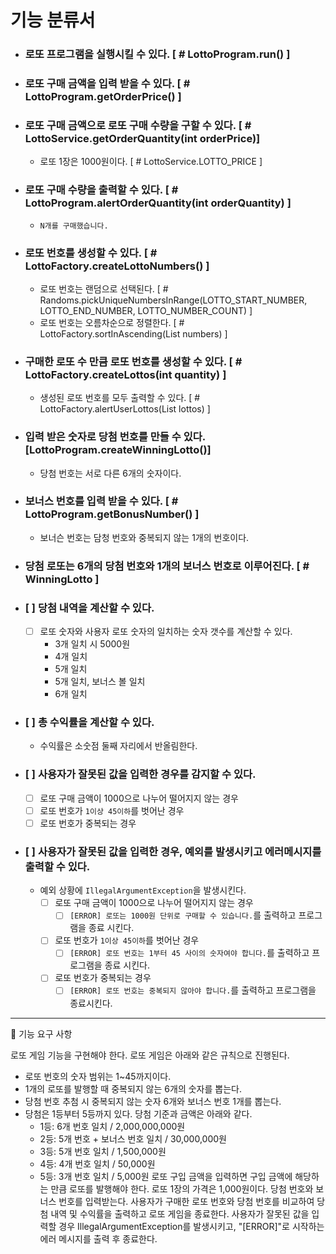 # 기능 분류서
- ### 로또 프로그램을 실행시킬 수 있다. [ # LottoProgram.run() ]
- ### 로또 구매 금액을 입력 받을 수 있다. [ # LottoProgram.getOrderPrice() ]
- ### 로또 구매 금액으로 로또 구매 수량을 구할 수 있다. [ # LottoService.getOrderQuantity(int orderPrice)]
  - 로또 1장은 1000원이다. [ # LottoService.LOTTO_PRICE ]
- ### 로또 구매 수량을 출력할 수 있다. [ # LottoProgram.alertOrderQuantity(int orderQuantity) ]
  - `N개를 구매했습니다.` 
- ### 로또 번호를 생성할 수 있다. [ # LottoFactory.createLottoNumbers() ]
  - 로또 번호는 랜덤으로 선택된다. [ # Randoms.pickUniqueNumbersInRange(LOTTO_START_NUMBER, LOTTO_END_NUMBER, LOTTO_NUMBER_COUNT) ]
  - 로또 번호는 오름차순으로 정렬한다. [ # LottoFactory.sortInAscending(List<Integer> numbers) ]
- ### 구매한 로또 수 만큼 로또 번호를 생성할 수 있다. [ # LottoFactory.createLottos(int quantity) ]
  - 생성된 로또 번호를 모두 출력할 수 있다. [ # LottoFactory.alertUserLottos(List<Lotto> lottos) ]
- ### 입력 받은 숫자로 당첨 번호를 만들 수 있다. [LottoProgram.createWinningLotto()]
  - 당첨 번호는 서로 다른 6개의 숫자이다.
- ### 보너스 번호를 입력 받을 수 있다. [ # LottoProgram.getBonusNumber() ]
  - 보너슨 번호는 담청 번호와 중복되지 않는 1개의 번호이다.
- ### 당첨 로또는 6개의 당첨 번호와 1개의 보너스 번호로 이루어진다. [ # WinningLotto ]
- ### [  ] 당첨 내역을 계산할 수 있다.
  - [  ] 로또 숫자와 사용자 로또 숫자의 일치하는 숫자 갯수를 계산할 수 있다. 
    - 3개 일치 시 5000원
    - 4개 일치
    - 5개 일치
    - 5개 일치, 보너스 볼 일치
    - 6개 일치
- ### [  ] 총 수익률을 계산할 수 있다.
  - 수익률은 소숫점 둘째 자리에서 반올림한다.

- ### [  ] 사용자가 잘못된 값을 입력한 경우를 감지할 수 있다.
  - [  ] 로또 구매 금액이 1000으로 나누어 떨어지지 않는 경우
  - [  ] 로또 번호가 `1이상 45이하`를 벗어난 경우
  - [  ] 로또 번호가 중복되는 경우
- ### [  ] 사용자가 잘못된 값을 입력한 경우, 예외를 발생시키고 에러메시지를 출력할 수 있다.
  - 예외 상황에 `IllegalArgumentException`을 발생시킨다.
    - [  ] 로또 구매 금액이 1000으로 나누어 떨어지지 않는 경우
      - [  ] `[ERROR] 로또는 1000원 단위로 구매할 수 있습니다.`를 출력하고 프로그램을 종료 시킨다.
    - [  ] 로또 번호가 `1이상 45이하`를 벗어난 경우    
      - [  ] `[ERROR] 로또 번호는 1부터 45 사이의 숫자여야 합니다.`를 출력하고 프로그램을 종료 시킨다.
    - [  ] 로또 번호가 중복되는 경우
      - [  ] `[ERROR] 로또 번호는 중복되지 않아야 합니다.`를 출력하고 프로그램을 종료시킨다.

***
🚀 기능 요구 사항

로또 게임 기능을 구현해야 한다. 로또 게임은 아래와 같은 규칙으로 진행된다.

- 로또 번호의 숫자 범위는 1~45까지이다.
- 1개의 로또를 발행할 때 중복되지 않는 6개의 숫자를 뽑는다.
- 당첨 번호 추첨 시 중복되지 않는 숫자 6개와 보너스 번호 1개를 뽑는다.
- 당첨은 1등부터 5등까지 있다. 당첨 기준과 금액은 아래와 같다.
    - 1등: 6개 번호 일치 / 2,000,000,000원
    - 2등: 5개 번호 + 보너스 번호 일치 / 30,000,000원
    - 3등: 5개 번호 일치 / 1,500,000원
    - 4등: 4개 번호 일치 / 50,000원
    - 5등: 3개 번호 일치 / 5,000원
      로또 구입 금액을 입력하면 구입 금액에 해당하는 만큼 로또를 발행해야 한다.
      로또 1장의 가격은 1,000원이다.
      당첨 번호와 보너스 번호를 입력받는다.
      사용자가 구매한 로또 번호와 당첨 번호를 비교하여 당첨 내역 및 수익률을 출력하고 로또 게임을 종료한다.
      사용자가 잘못된 값을 입력할 경우 IllegalArgumentException를 발생시키고, "[ERROR]"로 시작하는 에러 메시지를 출력 후 종료한다.